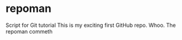 # repoman
Script for Git tutorial 
This is my exciting first GitHub repo. Whoo.
The repoman commeth 

